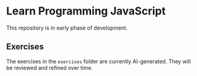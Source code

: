 # Learn Programming JavaScript

This repository is in early phase of development.

## Exercises

The exercises in the `exercises` folder are currently AI-generated. They will be reviewed and refined over time.